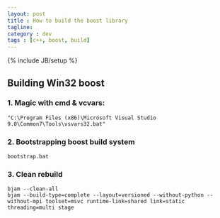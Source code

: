 ```yaml
---
layout: post
title : How to build the boost library
tagline:
category : dev
tags : [c++, boost, build]
---
```

{% include JB/setup %}

Building Win32 boost
--------------------

### 1. Magic with cmd & vcvars:
    "C:\Program Files (x86)\Microsoft Visual Studio 9.0\Common7\Tools\vsvars32.bat"

### 2. Bootstrapping boost build system
    bootstrap.bat

### 3. Clean rebuild
    bjam --clean-all
    bjam --build-type=complete --layout=versioned --without-python --without-mpi toolset=msvc runtime-link=shared link=static threading=multi stage

